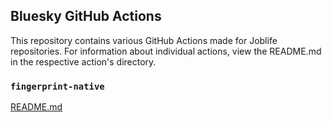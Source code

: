 ## Bluesky GitHub Actions

This repository contains various GitHub Actions made for Joblife repositories. For information about
individual actions, view the README.md in the respective action's directory.

### `fingerprint-native`

[README.md](./fingerprint-native/README.md)
